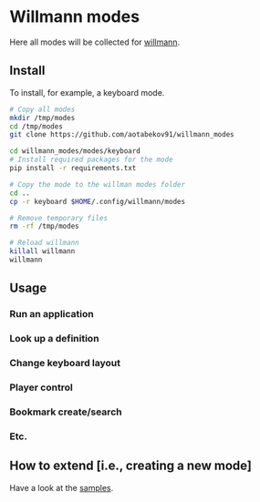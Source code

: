 # Willmann modes

Here all modes will be collected for [willmann](https://github.com/aotabekov91/willmann).

## Install

To install, for example, a keyboard mode.

```bash
# Copy all modes
mkdir /tmp/modes
cd /tmp/modes
git clone https://github.com/aotabekov91/willmann_modes

cd willmann_modes/modes/keyboard
# Install required packages for the mode
pip install -r requirements.txt

# Copy the mode to the willman modes folder
cd .. 
cp -r keyboard $HOME/.config/willmann/modes

# Remove temporary files
rm -rf /tmp/modes

# Reload willmann
killall willmann
willmann
```

## Usage

### Run an application

### Look up a definition 

### Change keyboard layout

### Player control

### Bookmark create/search

### Etc.

## How to extend [i.e., creating a new mode]

Have a look at the [samples](https://github.com/aotabekov91/willmann/samples).
